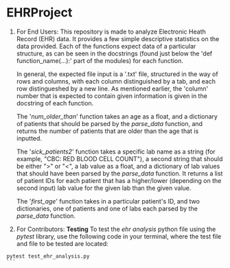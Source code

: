 # EHRProject

1. For End Users:
    This repository is made to analyze Electronic Heath Record (EHR) data. It provides a few simple descriptive statistics on the data provided. Each of the functions expect data of a particular structure, as can be seen in the docstrings (found just below the 'def function_name(...):' part of the modules) for each function.

    In general, the expected file input is a '.txt' file, structured in the way of rows and columns, with each column distinguished by a tab, and each row distingueshed by a new line. As mentioned earlier, the 'column' number that is expected to contain given information is given in the docstring of each function.

    The '*num_older_than*' function takes an age as a float, and a dictionary of patients that should be parsed by the *parse_data* function, and returns the number of patients that are older than the age that is inputted.

    The '*sick_patients2*' function takes a specific lab name as a string (for example, "CBC: RED BLOOD CELL COUNT"), a second string that should be either ">" or "<", a lab value as a float, and a dictionary of lab values that should have been parsed by the *parse_data* function. It returns a list of patient IDs for each patient that has a higher/lower (depending on the second input) lab value for the given lab than the given value.

    The '*first_age*' function takes in a particular patient's ID, and two dictionaries, one of patients and one of labs each parsed by the *parse_data* function.

2. For Contributors:
    **Testing**
    To test the _ehr analysis_ python file using the _pytest_ library, use the following code in your terminal, where the test file and file to be tested are located:
    
````
pytest test_ehr_analysis.py
```

